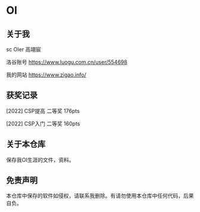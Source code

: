 # OI


## 关于我

sc OIer 高翊宸

洛谷账号 https://www.luogu.com.cn/user/554698

我的网站 https://www.zigao.info/

## 获奖记录

[2022] CSP提高 二等奖 176pts

[2022] CSP入门 二等奖 160pts


## 关于本仓库

保存我OI生涯的文件，资料。

## 免责声明

本仓库中保存的软件如侵权，请联系我删除。有请勿使用本仓库中任何代码，后果自负。
